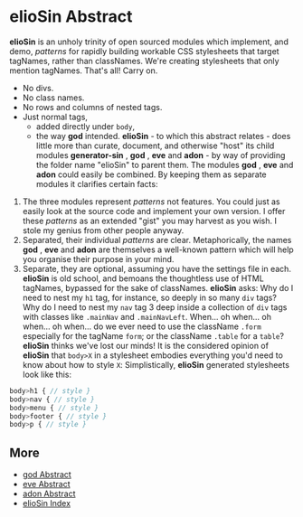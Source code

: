 # elioSin Abstract
**elioSin** is an unholy trinity of open sourced modules which implement, and demo, _patterns_ for rapidly building workable CSS stylesheets that target tagNames, rather than classNames.
We're creating stylesheets that only mention tagNames. That's all! Carry on.
- No divs.
- No class names.
- No rows and columns of nested tags.
- Just normal tags,
  - added directly under `body`,
  - the way  **god**  intended.
**elioSin** - to which this abstract relates - does little more than curate, document, and otherwise "host" its child modules  **generator-sin** ,  **god** ,  **eve**  and  **adon**  - by way of providing the folder name "elioSin" to parent them.
The modules  **god** ,  **eve**  and  **adon**  could easily be combined. By keeping them as separate modules it clarifies certain facts:
1. The three modules represent _patterns_ not features. You could just as easily look at the source code and implement your own version. I offer these _patterns_ as an extended "gist" you may harvest as you wish. I stole my genius from other people anyway.
2. Separated, their individual _patterns_ are clear. Metaphorically, the names  **god** ,  **eve**  and  **adon**  are themselves a well-known pattern which will help you organise their purpose in your mind.
3. Separate, they are optional, assuming you have the settings file in each.
**elioSin** is old school, and bemoans the thoughtless use of HTML tagNames, bypassed for the sake of classNames.
**elioSin** asks: Why do I need to nest my `h1` tag, for instance, so deeply in so many `div` tags? Why do I need to nest my `nav` tag 3 deep inside a collection of `div` tags with classes like `.mainNav` and `.mainNavLeft`. When... oh when... oh when... oh when... do we ever need to use the className `.form` especially for the tagName `form`; or the className `.table` for a `table`?
**elioSin** thinks we've lost our minds!
It is the considered opinion of **elioSin** that `body>X` in a stylesheet embodies everything you'd need to know about how to style `X`:
Simplistically, **elioSin** generated stylesheets look like this:
```scss
body>h1 { // style }
body>nav { // style }
body>menu { // style }
body>footer { // style }
body>p { // style }
```
## More
- [god Abstract](https://gitlab.com/eliobelievers/god/blob/master/doc/abstract.md)
- [eve Abstract](https://gitlab.com/eliobelievers/eve/blob/master/doc/abstract.md)
- [adon Abstract](https://gitlab.com/eliobelievers/adon/blob/master/doc/abstract.md)
- [elioSin Index](index.md)
